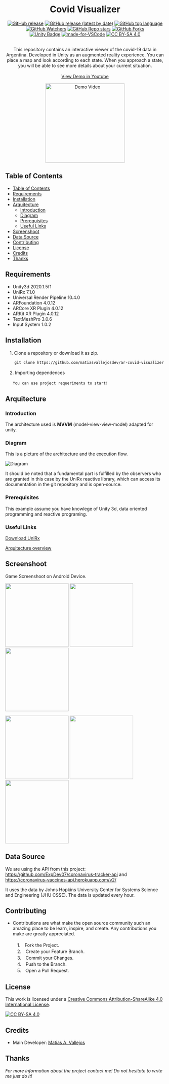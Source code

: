 <h1 align="center"> Covid Visualizer </h1>
  
  <div align="center">

  [![GitHub release](https://img.shields.io/github/v/release/matiasvallejosdev/ar-covid-visualizer)](https://github.com/matiasvallejosdev/ar-covid-visualizer/releases)
  [![GitHub release (latest by date)](https://img.shields.io/github/release-date/matiasvallejosdev/ar-covid-visualizer?style=plastic)](https://github.com/matiasvallejosdev/ar-covid-visualizer/releases)
  [![GitHub top language](https://img.shields.io/github/languages/top/matiasvallejosdev/ar-covid-visualizer?color=1081c2)](https://github.com/matiasvallejosdev/ar-covid-visualizer/search?l=c%23)
  [![GitHub Watchers](https://img.shields.io/github/watchers/matiasvallejosdev/ar-covid-visualizer?color=4cc51e)](https://github.com/matiasvallejosdev/ar-covid-visualizer/watchers)
  [![GitHub Repo stars](https://img.shields.io/github/stars/matiasvallejosdev/ar-covid-visualizer?color=4cc51e)](https://github.com/matiasvallejosdev/ar-covid-visualizer/stargazers)
  [![GitHub Forks](https://img.shields.io/github/forks/matiasvallejosdev/ar-covid-visualizer?color=4cc51e)](https://github.com/matiasvallejosdev/ar-covid-visualizer/network/members)
  <br />
  [![Unity Badge](http://img.shields.io/badge/-Unity3D_2020.3.5f1-000?logo=unity&link=https://unity.com/)](https://unity.com/)
  [![made-for-VSCode](https://img.shields.io/badge/Made%20for-VSCode-1f425f.svg)](https://code.visualstudio.com/)
  [![CC BY-SA 4.0][cc-by-sa-shield]][cc-by-sa]
  </div>
  
  <p align="center"> <br />
This repository contains an interactive viewer of the covid-19 data in Argentina. Developed in Unity as an augmented reality experience. You can place a map and look according to each state. When you approach a state, you will be able to see more details about your current situation. <br /><br />
    <a href="https://youtu.be/Q-14FaPrD-A" target="_blank">View Demo in Youtube</a> <br />
      <p align="center">
      <a href="https://www.youtube.com/watch?v=Q-14FaPrD-A&ab_channel=MatiasA.Vallejos" rel="nofollow">
      <img src="https://github.com/matiasvallejosdev/ar-covid-visualizer/blob/main/Project.Docs/Gif%20(1).gif?raw=true" alt="Demo Video" width="250">
    </a>
  </p>
    
  </p>
</p>

## Table of Contents

- [Table of Contents](#table-of-contents)
- [Requirements](#requirements)
- [Installation](#installation)
- [Arquitecture](#arquitecture)
  - [Introduction](#introduction)
  - [Diagram](#diagram)
  - [Prerequisites](#prerequisites)
  - [Useful Links](#useful-links)
- [Screenshoot](#screenshoot)
- [Data Source](#data-source)
- [Contributing](#contributing)
- [License](#license)
- [Credits](#credits)
- [Thanks](#thanks)
  
## Requirements

* Unity3d 2020.1.5f1
* UniRx 7.1.0
* Universal Render Pipeline 10.4.0
* ARFoundation 4.0.12
* ARCore XR Plugin 4.0.12
* ARKit XR Plugin 4.0.12
* TextMeshPro 3.0.6
* Input System 1.0.2
  
## Installation
　1. Clone a repository or download it as zip.
```
    git clone https://github.com/matiasvallejosdev/ar-covid-visualizer
```
　2. Importing dependences<br />
```
　　You can use project requeriments to start!
```

## Arquitecture
### Introduction 
The architecture used is **MVVM** (model-view-view-model) adapted for unity.
### Diagram
This is a picture of the architecture and the execution flow.

![Diagram](https://github.com/matiasvallejosdev/ar-covid-visualizer/blob/main/Project.Docs/ArquitectureDiagram.jpg?raw=true)

It should be noted that a fundamental part is fulfilled by the observers who are granted in this case by the UniRx reactive library, which can access its documentation in the git repository and is open-source.
### Prerequisites

This example assume you have knowlege of Unity 3d, data oriented programming and reactive programing.

### Useful Links

[Download UniRx](https://assetstore.unity.com/packages/tools/integration/unirx-reactive-extensions-for-unity-17276)

[Arquitecture overview](https://www.youtube.com/watch?v=nvPjmSseOdY&ab_channel=Etermax)

## Screenshoot
Game Screenshoot on Android Device.
<p>
  <p>
    <a rel="nofollow">
    <img src="https://github.com/matiasvallejosdev/ar-covid-visualizer/blob/main/Project.Docs/Screenshoot%20(1).png?raw=true" width="200">
    </a>
    <a rel="nofollow">
    <img src="https://github.com/matiasvallejosdev/ar-covid-visualizer/blob/main/Project.Docs/Screenshoot%20(2).png?raw=true" width="200">
    </a>
    <a rel="nofollow">
    <img src="https://github.com/matiasvallejosdev/ar-covid-visualizer/blob/main/Project.Docs/Screenshoot%20(3).png?raw=true" width="200">
    </a>
  </p>
  <p>
    <a rel="nofollow">
    <img src="https://github.com/matiasvallejosdev/ar-covid-visualizer/blob/main/Project.Docs/Screenshoot%20(4).png?raw=true" width="200">
    </a>
    <a rel="nofollow">
    <img src="https://github.com/matiasvallejosdev/ar-covid-visualizer/blob/main/Project.Docs/Screenshoot%20(5).png?raw=true" width="200">
    </a>
    <a rel="nofollow">
    <img src="https://github.com/matiasvallejosdev/ar-covid-visualizer/blob/main/Project.Docs/Screenshoot%20(6).png?raw=true" width="200">
    </a>
  </p>
  
## Data Source

We are using the API from this project: https://github.com/ExpDev07/coronavirus-tracker-api and https://coronavirus-vaccines-api.herokuapp.com/v2/

It uses the data by Johns Hopkins University Center for Systems Science and Engineering (JHU CSSE).
The data is updated every hour.

## Contributing

* Contributions are what make the open source community such an amazing place to be learn, inspire, and create. Any contributions you make are greatly appreciated. <br /><br />
　1.　Fork the Project. <br />
　2.　Create your Feature Branch. <br />
　3.　Commit your Changes. <br />
　4.　Push to the Branch. <br />
　5.　Open a Pull Request. <br />

## License
This work is licensed under a
[Creative Commons Attribution-ShareAlike 4.0 International License][cc-by-sa].

[![CC BY-SA 4.0][cc-by-sa-image]][cc-by-sa]

[cc-by-sa]: http://creativecommons.org/licenses/by-sa/4.0/
[cc-by-sa-image]: https://licensebuttons.net/l/by-sa/4.0/88x31.png
[cc-by-sa-shield]: https://img.shields.io/badge/License-CC%20BY--SA%204.0-lightgrey.svg

## Credits

- Main Developer: [Matias A. Vallejos](https://www.linkedin.com/in/matiasvallejos/)

## Thanks

_For more information about the project contact me! Do not hesitate to write me just do it!_
